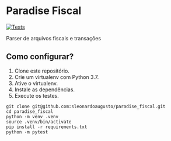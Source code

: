 # Paradise Fiscal

[![Tests](https://github.com/sleonardoaugusto/paradise_fiscal/actions/workflows/ci-cd.yaml/badge.svg)](https://github.com/sleonardoaugusto/paradise_fiscal/actions/workflows/ci-cd.yaml)

Parser de arquivos fiscais e transações

## Como configurar?
1. Clone este repositório.
2. Crie um virtualenv com Python 3.7.
3. Ative o virtualenv.
4. Instale as dependências.
5. Execute os testes.

```console
git clone git@github.com:sleonardoaugusto/paradise_fiscal.git
cd paradise_fiscal
python -m venv .venv
source .venv/bin/activate
pip install -r requirements.txt
python -m pytest
```
